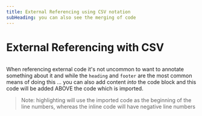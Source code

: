 ```yaml
---
title: External Referencing using CSV notation
subHeading: you can also see the merging of code 
---
```

# External Referencing with CSV

```#ts filename="./foo/code.ts", heading="Using CSV format", highlight=2
```

When referencing external code it's not uncommon to want to annotate something about it and while the `heading` and `footer` are the most common means of doing this ... you can also add content _into_ the code block and this code will be added ABOVE the code which is imported.

> Note: highlighting will use the imported code as the beginning of the line numbers, whereas the inline code will have negative line numbers



